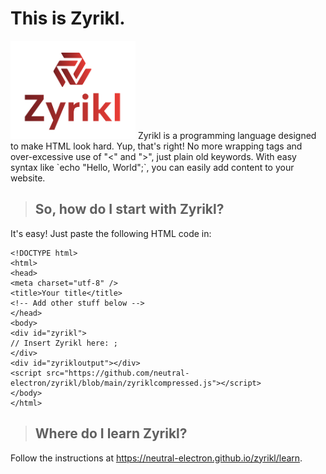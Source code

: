 # This is Zyrikl.
<img src="zyrikl_logo.png" width="200px" />
Zyrikl is a programming language designed to make HTML look hard. Yup, that's right! No more wrapping tags and over-excessive use of "<" and ">", just plain old keywords. With easy syntax like `echo "Hello, World";`, you can easily add content to your website.

> ## So, how do I start with Zyrikl?

It's easy! Just paste the following HTML code in:
```
<!DOCTYPE html>
<html>
<head>
<meta charset="utf-8" />
<title>Your title</title>
<!-- Add other stuff below -->
</head>
<body>
<div id="zyrikl">
// Insert Zyrikl here: ;
</div>
<div id="zyrikloutput"></div>
<script src="https://github.com/neutral-electron/zyrikl/blob/main/zyriklcompressed.js"></script>
</body>
</html>
```
> ## Where do I learn Zyrikl?

Follow the instructions at https://neutral-electron.github.io/zyrikl/learn.
